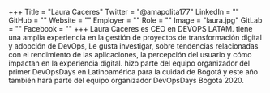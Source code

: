 +++
Title = "Laura Caceres"
Twitter = "@amapolita177"
LinkedIn = ""
GitHub = ""
Website = ""
Employer = ""
Role = ""
Image = "laura.jpg"
GitLab = ""
Facebook = ""
+++
Laura Caceres es CEO en DEVOPS LATAM. tiene una amplia experiencia en la gestión de proyectos de transformación digital y adopción de DevOps, Le gusta investigar, sobre tendencias relacionadas con el rendimiento de las aplicaciones, la percepción del usuario y cómo impactan en la experiencia digital. hizo parte del equipo organizador del primer DevOpsDays en Latinoamérica para la cuidad de Bogotá y este año también hará parte del equipo organizador DevOpsDays Bogotá 2020.